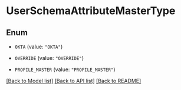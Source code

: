 # UserSchemaAttributeMasterType

## Enum


* `OKTA` (value: `"OKTA"`)

* `OVERRIDE` (value: `"OVERRIDE"`)

* `PROFILE_MASTER` (value: `"PROFILE_MASTER"`)


[[Back to Model list]](../README.md#documentation-for-models) [[Back to API list]](../README.md#documentation-for-api-endpoints) [[Back to README]](../README.md)


